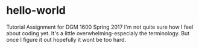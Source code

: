 # hello-world
Tutorial Assignment for DGM 1600 Spring 2017
I'm not quite sure how I feel about coding yet. It's a little overwhelming-especialy the terminology.  But once I figure it out hopefully it wont be too hard. 
